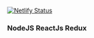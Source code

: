  
 [![Netlify Status](https://api.netlify.com/api/v1/badges/dd21b27d-f611-40bf-9ce8-86676cf3c874/deploy-status)](https://app.netlify.com/sites/frosty-kare-22bd16/deploys)
 
 ### NodeJS ReactJs Redux 

 
 
